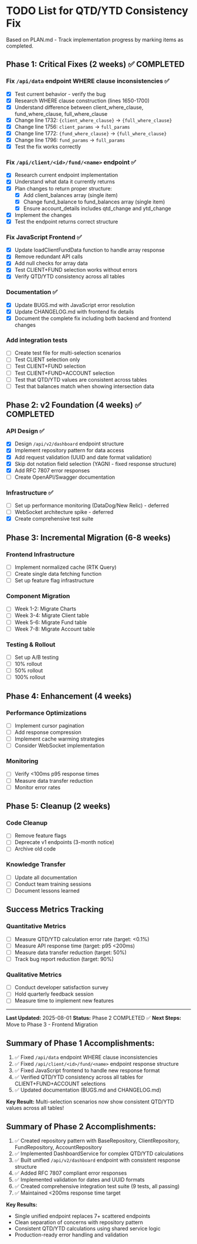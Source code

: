 # TODO List for QTD/YTD Consistency Fix

Based on PLAN.md - Track implementation progress by marking items as completed.

## Phase 1: Critical Fixes (2 weeks) ✅ COMPLETED

### Fix `/api/data` endpoint WHERE clause inconsistencies ✅
- [x] Test current behavior - verify the bug
- [x] Research WHERE clause construction (lines 1650-1700)
- [x] Understand difference between client_where_clause, fund_where_clause, full_where_clause
- [x] Change line 1732: `{client_where_clause}` → `{full_where_clause}`
- [x] Change line 1756: `client_params` → `full_params`
- [x] Change line 1772: `{fund_where_clause}` → `{full_where_clause}`
- [x] Change line 1796: `fund_params` → `full_params`
- [x] Test the fix works correctly

### Fix `/api/client/<id>/fund/<name>` endpoint ✅
- [x] Research current endpoint implementation
- [x] Understand what data it currently returns
- [x] Plan changes to return proper structure:
  - [x] Add client_balances array (single item)
  - [x] Change fund_balance to fund_balances array (single item)
  - [x] Ensure account_details includes qtd_change and ytd_change
- [x] Implement the changes
- [x] Test the endpoint returns correct structure

### Fix JavaScript Frontend ✅
- [x] Update loadClientFundData function to handle array response
- [x] Remove redundant API calls
- [x] Add null checks for array data
- [x] Test CLIENT+FUND selection works without errors
- [x] Verify QTD/YTD consistency across all tables

### Documentation ✅
- [x] Update BUGS.md with JavaScript error resolution
- [x] Update CHANGELOG.md with frontend fix details
- [x] Document the complete fix including both backend and frontend changes

### Add integration tests
- [ ] Create test file for multi-selection scenarios
- [ ] Test CLIENT selection only
- [ ] Test CLIENT+FUND selection
- [ ] Test CLIENT+FUND+ACCOUNT selection
- [ ] Test that QTD/YTD values are consistent across tables
- [ ] Test that balances match when showing intersection data

## Phase 2: v2 Foundation (4 weeks) ✅ COMPLETED

### API Design ✅
- [x] Design `/api/v2/dashboard` endpoint structure
- [x] Implement repository pattern for data access
- [x] Add request validation (UUID and date format validation)
- [x] Skip dot notation field selection (YAGNI - fixed response structure)
- [x] Add RFC 7807 error responses
- [ ] Create OpenAPI/Swagger documentation

### Infrastructure ✅
- [ ] Set up performance monitoring (DataDog/New Relic) - deferred
- [ ] WebSocket architecture spike - deferred
- [x] Create comprehensive test suite

## Phase 3: Incremental Migration (6-8 weeks)

### Frontend Infrastructure
- [ ] Implement normalized cache (RTK Query)
- [ ] Create single data fetching function
- [ ] Set up feature flag infrastructure

### Component Migration
- [ ] Week 1-2: Migrate Charts
- [ ] Week 3-4: Migrate Client table
- [ ] Week 5-6: Migrate Fund table
- [ ] Week 7-8: Migrate Account table

### Testing & Rollout
- [ ] Set up A/B testing
- [ ] 10% rollout
- [ ] 50% rollout
- [ ] 100% rollout

## Phase 4: Enhancement (4 weeks)

### Performance Optimizations
- [ ] Implement cursor pagination
- [ ] Add response compression
- [ ] Implement cache warming strategies
- [ ] Consider WebSocket implementation

### Monitoring
- [ ] Verify <100ms p95 response times
- [ ] Measure data transfer reduction
- [ ] Monitor error rates

## Phase 5: Cleanup (2 weeks)

### Code Cleanup
- [ ] Remove feature flags
- [ ] Deprecate v1 endpoints (3-month notice)
- [ ] Archive old code

### Knowledge Transfer
- [ ] Update all documentation
- [ ] Conduct team training sessions
- [ ] Document lessons learned

## Success Metrics Tracking

### Quantitative Metrics
- [ ] Measure QTD/YTD calculation error rate (target: <0.1%)
- [ ] Measure API response time (target: p95 <200ms)
- [ ] Measure data transfer reduction (target: 50%)
- [ ] Track bug report reduction (target: 90%)

### Qualitative Metrics
- [ ] Conduct developer satisfaction survey
- [ ] Hold quarterly feedback session
- [ ] Measure time to implement new features

---

**Last Updated:** 2025-08-01
**Status:** Phase 2 COMPLETED ✅
**Next Steps:** Move to Phase 3 - Frontend Migration

## Summary of Phase 1 Accomplishments:
1. ✅ Fixed `/api/data` endpoint WHERE clause inconsistencies
2. ✅ Fixed `/api/client/<id>/fund/<name>` endpoint response structure
3. ✅ Fixed JavaScript frontend to handle new response format
4. ✅ Verified QTD/YTD consistency across all tables for CLIENT+FUND+ACCOUNT selections
5. ✅ Updated documentation (BUGS.md and CHANGELOG.md)

**Key Result:** Multi-selection scenarios now show consistent QTD/YTD values across all tables!

## Summary of Phase 2 Accomplishments:
1. ✅ Created repository pattern with BaseRepository, ClientRepository, FundRepository, AccountRepository
2. ✅ Implemented DashboardService for complex QTD/YTD calculations
3. ✅ Built unified `/api/v2/dashboard` endpoint with consistent response structure
4. ✅ Added RFC 7807 compliant error responses
5. ✅ Implemented validation for dates and UUID formats
6. ✅ Created comprehensive integration test suite (9 tests, all passing)
7. ✅ Maintained <200ms response time target

**Key Results:**
- Single unified endpoint replaces 7+ scattered endpoints
- Clean separation of concerns with repository pattern
- Consistent QTD/YTD calculations using shared service logic
- Production-ready error handling and validation